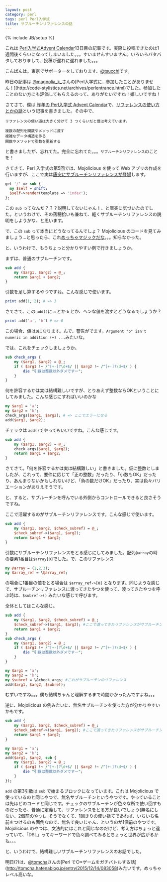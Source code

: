 ```yaml
---
layout: post
category: perl
tags: perl Perl入学式
title: サブルーチンリファレンスの話
---
```

{% include JB/setup %}

これは [Perl入学式Advent Calendar](http://qiita.com/advent-calendar/2015/perl-entrance)13日目の記事です。実際に投稿できたのは1週間後くらいになってしまいました。。。すいませんすいません。いろいろバタバタしておりまして、投稿が遅れに遅れました。。。

こんばんは。東京でサポーターをしております、[@tsucchi](https://twitter.com/tsucchi)です。

昨日の記事は [@magnolia_k_](https://twitter.com/magnolia_k_)さんの[Perl入学式に…参加したことがありません！](http://code-stylistics.net/archives/perlentrance.html)でした。参加したことのない方にも評価してもらえるのって、ありがたいですね！嬉しいですね！

さてさて、僕は [昨年の Perl入学式 Advent Calendar](http://qiita.com/advent-calendar/2014/perl-entrance)で、[リファレンスの使い方とかの話](http://tsucchi.github.io/perl/2014/12/19/perl-advent-calendar-reference-usage/)という記事を書きました。その中で、

```
リファレンスの使い道は大きく分けて 3 つくらいだと僕は考えています。

複数の配列を関数やメソッドに渡す
複雑なデータ構造を作る
関数やメソッドで引数を更新する
```

と書きましたが、忘れてた。完全に忘れてた。。。`サブルーチンリファレンス`のことを！

さてさて、Perl 入学式の第5回では、Mojolicious を使って Web アプリの作成を行いますが、ここで実は[唐突にサブルーチンリファレンスが登場](https://github.com/perl-entrance-org/workshop-2015-05/blame/master/slide.md#L141)します。

```perl
get '/' => sub {
  my $self = shift;
  $self->render(template => 'index');
};
```

この `sub` ってなんだ？？？説明してないじゃん！、と唐突に気づいたのでした。というわけで、その落穂拾いも兼ねて、軽くサブルーチンリファレンスの説明をしようかな、と思います。

で、この `sub` って本当にどうなってるんでしょ？ Mojolicious のコードを見てみましょう...と思ったら、これ[めっちゃマジックだな](https://github.com/kraih/mojo/blob/master/lib/Mojolicious/Lite.pm#L35-L37)。。。知らなかった。

と、いうわけで、もうちょっと分かりやすい例で行きましょうか。

まずは、普通のサブルーチンです。

```perl
sub add {
    my ($arg1, $arg2) = @_;
    return $arg1 + $arg2;
}
```

引数を足し算するやつですね。こんな感じで使います。

```perl
print add(1, 2); # => 3
```

さてさて、この `add()`に `a` とか `b` とか、ヘンな値を渡すとどうなるでしょうか？

```perl
print add('a', 'b') # => 0
```

この場合、値は`0`になります。んで、警告がでます。`Argument "b" isn't numeric in addition (+) ...`みたいな。

では、これをチェックしましょうか。

```perl
sub check_args {
    my ($arg1, $arg2) = @_;
    if ( $arg1 !~ /^[+-]?\d+$/ || $arg2 !~ /^[+-]?\d+$/ ) {
        die "引数は整数以外ダメですー";
    }
}
```

何を許容するかは実は結構難しいですが、とりあえず整数ならOKということにしてみました。こんな感じにすればいいのかな

```perl
my $arg1 = 'a';
my $arg2 = 'b';
check_args($arg1, $arg2); # => ここでエラーになる
add($arg1, $arg2);
```

チェックは `add()`でやってもいいですね。こんな感じです。

```perl
sub add {
    my ($arg1, $arg2) = @_;
    check_args($arg1, $arg2);
    return $arg1 + $arg2;
}
```

さてさて。「何を許容するかは実は結構難しい」と書きました。仮に整数としましたが、これって、要件に応じて「正の整数」だったり、「小数もOK」だったり、あんまりないかもしれないけど、「負の数だけOK」だったり、実は色々バリエーションがありえそうです。

と、すると、サブルーチンを呼んでいる外側からコントロールできると良さそうですね。

ここで活躍するのがサブルーチンリファレンスです。こんな感じで使います。


```perl
sub add {
    my ($arg1, $arg2, $check_subref) = @_;
    $check_subref->($arg1, $arg2);
    return $arg1 + $arg2;
}
```

引数にサブルーチンリファレンスをとる感じにしてみました。配列`@array`の時の要素1番目は`$array[0]`でした。で、このリファレンス

```perl
my @array = (1,2,3);
my $array_ref = \@array_ref;
```

の場合に1番目の値をとる場合は `$array_ref->[0]` となります。同じような感じで、サブルーチンリファレンスに渡ってきたやつを使って、渡ってきたやつを呼ぶ時は、`$subref->()` みたいな感じで呼びます。

全体としてはこんな感じ。

```perl
sub add {
    my ($arg1, $arg2, $check_subref) = @_;
    $check_subref->($arg1, $arg2); #ここで渡ってきたリファレンスがサブルーチンとして呼ばれる
    return $arg1 + $arg2;
}
sub check_args {
    my ($arg1, $arg2) = @_;
    if ( $arg1 !~ /^[+-]?\d+$/ || $arg2 !~ /^[+-]?\d+$/ ) {
        die "引数は整数以外ダメですー";
    }
}

my $arg1 = 'a';
my $arg2 = 'b';
my $subref = \&check_args; #これがサブルーチンのリファレンス
add($arg1, $arg2, $subref);
```

むずいですね。。。僕も結構ちゃんと理解するまで時間かかったんですよね。。。

逆に、Mojolicious の例みたいに、無名サブルーチンを使った方が分かりやすいかもです。

```perl
sub add {
    my ($arg1, $arg2, $check_subref) = @_;
    $check_subref->($arg1, $arg2); #ここで渡ってきたリファレンスがサブルーチンとして呼ばれる
    return $arg1 + $arg2;
}

my $arg1 = 'a';
my $arg2 = 'b';
add($arg1, $arg2, sub {
    my ($arg1, $arg2) = @_;
    if ( $arg1 !~ /^[+-]?\d+$/ || $arg2 !~ /^[+-]?\d+$/ ) {
        die "引数は整数以外ダメですー";
    }
});
```

`add` の第3引数は `sub` で始まるブロックになっています。これは Mojolicious で使っているのと同じやつで、無名サブルーチンというやつです。やっていることは先ほどのコードと同じです。チェックのサブルーチンが色々な所で使い回すものだったら、普通に定義して、リファレンスをとる方が良いでしょう(無名にしない、2個前のやつ)。そうでなくて、1回きりの使い捨てであれば、いちいち名前をつけるのも面倒なので、無名で良いじゃん、というのが1個前のやつです。Mojolicious のやつは、文法的にはこれと同じなのだけど、考え方はちょっと違っていて、「DSL」ってキーワードで色々調べてみるとちょっと世界が広がるかも。。。

と、いうわけで、結構難しいサブルーチンリファレンスのお話でした。

明日(?)は、[@tomcha](https://twitter.com/tomcha_)さんの[Perl で○×ゲームをガチバトルする話](http://tomcha.hatenablog.jp/entry/2015/12/14/083058)みたいです。めっちゃレベル高いな。
